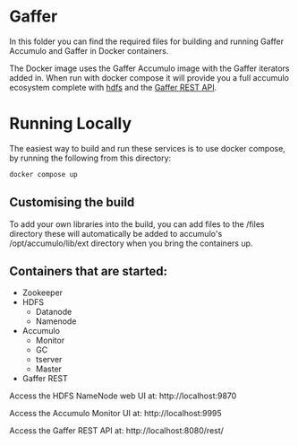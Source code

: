 Gaffer
======
In this folder you can find the required files for building and running Gaffer Accumulo and Gaffer in Docker containers.

The Docker image uses the Gaffer Accumulo image with the Gaffer iterators added in.
When run with docker compose it will provide you a full accumulo ecosystem complete with [hdfs](../hdfs) and the [Gaffer REST API](../gaffer-rest).

# Running Locally
The easiest way to build and run these services is to use docker compose, by running the following from this directory:
```bash
docker compose up
```

## Customising the build
To add your own libraries into the build, you can add files to the /files directory these will automatically be added to 
accumulo's /opt/accumulo/lib/ext directory when you bring the containers up.

## Containers that are started:
* Zookeeper
* HDFS
    * Datanode
    * Namenode
* Accumulo
    * Monitor
    * GC
    * tserver
    * Master
* Gaffer REST

Access the HDFS NameNode web UI at: http://localhost:9870

Access the Accumulo Monitor UI at: http://localhost:9995

Access the Gaffer REST API at: http://localhost:8080/rest/
